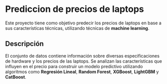 # Prediccion de precios de laptops

Este proyecto tiene como objetivo predecir los precios de laptops en base a sus características técnicas, utilizando técnicas de **machine learning**.

## Descripción

El conjunto de datos contiene información sobre diversas especificaciones de hardware y los precios de las laptops. Se analizan las características que influyen en el precio para construir un modelo predictivo utilizando algoritmos como **Regresión Lineal**, **Random Forest**, **XGBoost**, **LightGBM** y **CatBoost**.
